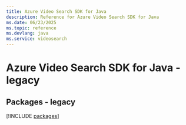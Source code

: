 ```yaml
---
title: Azure Video Search SDK for Java
description: Reference for Azure Video Search SDK for Java
ms.date: 06/23/2025
ms.topic: reference
ms.devlang: java
ms.service: videosearch
---
```

# Azure Video Search SDK for Java - legacy
## Packages - legacy
[!INCLUDE [packages](video-search-index.md)]